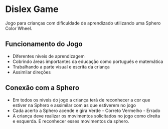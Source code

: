 #  Dislex Game
Jogo para crianças com dificuldade de aprendizado utilizando uma Sphero Color Wheel.

## Funcionamento do Jogo

* Diferentes níveis de aprendizagem
* Cobrindo áreas importantes da educação como português e matemática 
* Trabalhando a parte visual e escrita da criança 
* Assimilar direções 

## Conexão com a Sphero
* Em todos os níveis do jogo a criança terá de reconhecer a cor que estiver na Sphero e assimilar com as que estiverem no jogo
* Cada acerto a Sphero acende e gira
Verde - Correto
Vermelho - Errado
* A criança deve realizar os movimentos solicitados no jogo como direita e esquerda. E reconhecer esses movimentos da sphero.
